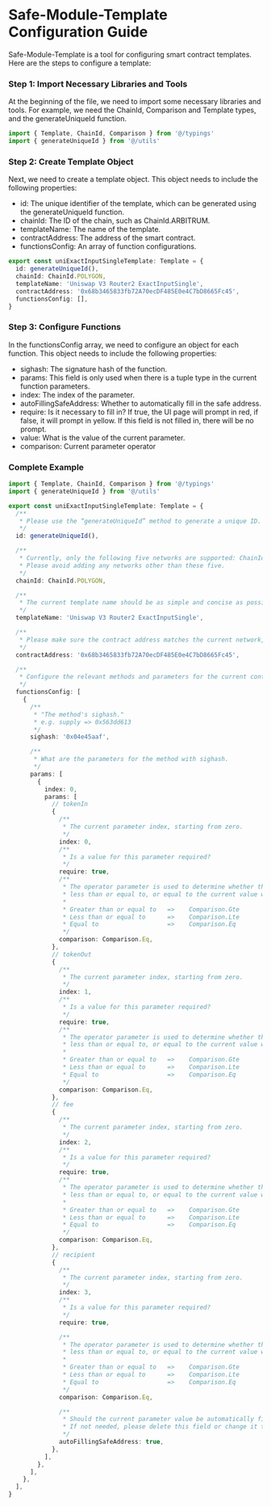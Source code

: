# Safe-Module-Template Configuration Guide

Safe-Module-Template is a tool for configuring smart contract templates. Here are the steps to configure a template:

### Step 1: Import Necessary Libraries and Tools
At the beginning of the file, we need to import some necessary libraries and tools. For example, we need the ChainId, Comparison and Template types, and the generateUniqueId function.

```ts
import { Template, ChainId, Comparison } from '@/typings'
import { generateUniqueId } from '@/utils'
```
### Step 2: Create Template Object
Next, we need to create a template object. This object needs to include the following properties:
- id: The unique identifier of the template, which can be generated using the generateUniqueId function.
- chainId: The ID of the chain, such as ChainId.ARBITRUM.
- templateName: The name of the template.
- contractAddress: The address of the smart contract.
- functionsConfig: An array of function configurations.

```ts
export const uniExactInputSingleTemplate: Template = {
  id: generateUniqueId(),
  chainId: ChainId.POLYGON,
  templateName: 'Uniswap V3 Router2 ExactInputSingle',
  contractAddress: '0x68b3465833fb72A70ecDF485E0e4C7bD8665Fc45',
  functionsConfig: [],
}
```
### Step 3: Configure Functions
In the functionsConfig array, we need to configure an object for each function. This object needs to include the following properties:

- sighash: The signature hash of the function.
- params: This field is only used when there is a tuple type in the current function parameters.
- index: The index of the parameter.
- autoFillingSafeAddress: Whether to automatically fill in the safe address.
- require: Is it necessary to fill in? If true, the UI page will prompt in red, if false, it will prompt in yellow. If this field is not filled in, there will be no prompt.
- value: What is the value of the current parameter.
- comparison: Current parameter operator
### Complete Example

```ts
import { Template, ChainId, Comparison } from '@/typings'
import { generateUniqueId } from '@/utils'

export const uniExactInputSingleTemplate: Template = {
  /**
   * Please use the “generateUniqueId” method to generate a unique ID.
   */
  id: generateUniqueId(),

  /**
   * Currently, only the following five networks are supported: ChainId.ARBITRUM, ChainId.ETHEREUM, ChainId.GOERLI, ChainId.POLYGON, ChainId.OPTIMISM.
   * Please avoid adding any networks other than these five.
   */
  chainId: ChainId.POLYGON,

  /**
   * The current template name should be as simple and concise as possible.
   */
  templateName: 'Uniswap V3 Router2 ExactInputSingle',

  /**
   * Please make sure the contract address matches the current network, as the contract address may differ between networks.
   */
  contractAddress: '0x68b3465833fb72A70ecDF485E0e4C7bD8665Fc45',

  /**
   * Configure the relevant methods and parameters for the current contract.
   */
  functionsConfig: [
    {
      /**
       * "The method's sighash."
       * e.g. supply => 0x563dd613
       */
      sighash: '0x04e45aaf',

      /**
       * What are the parameters for the method with sighash.
       */
      params: [
        {
          index: 0,
          params: [
            // tokenIn
            {
              /**
               * The current parameter index, starting from zero.
               */
              index: 0,
              /**
               * Is a value for this parameter required?
               */
              require: true,
              /**
               * The operator parameter is used to determine whether the permission should be greater than or equal to,
               * less than or equal to, or equal to the current value when checking permissions.
               *
               * Greater than or equal to   =>    Comparison.Gte
               * Less than or equal to      =>    Comparison.Lte
               * Equal to                   =>    Comparison.Eq
               */
              comparison: Comparison.Eq,
            },
            // tokenOut
            {
              /**
               * The current parameter index, starting from zero.
               */
              index: 1,
              /**
               * Is a value for this parameter required?
               */
              require: true,
              /**
               * The operator parameter is used to determine whether the permission should be greater than or equal to,
               * less than or equal to, or equal to the current value when checking permissions.
               *
               * Greater than or equal to   =>    Comparison.Gte
               * Less than or equal to      =>    Comparison.Lte
               * Equal to                   =>    Comparison.Eq
               */
              comparison: Comparison.Eq,
            },
            // fee
            {
              /**
               * The current parameter index, starting from zero.
               */
              index: 2,
              /**
               * Is a value for this parameter required?
               */
              require: true,
              /**
               * The operator parameter is used to determine whether the permission should be greater than or equal to,
               * less than or equal to, or equal to the current value when checking permissions.
               *
               * Greater than or equal to   =>    Comparison.Gte
               * Less than or equal to      =>    Comparison.Lte
               * Equal to                   =>    Comparison.Eq
               */
              comparison: Comparison.Eq,
            },
            // recipient
            {
              /**
               * The current parameter index, starting from zero.
               */
              index: 3,
              /**
               * Is a value for this parameter required?
               */
              require: true,

              /**
               * The operator parameter is used to determine whether the permission should be greater than or equal to,
               * less than or equal to, or equal to the current value when checking permissions.
               *
               * Greater than or equal to   =>    Comparison.Gte
               * Less than or equal to      =>    Comparison.Lte
               * Equal to                   =>    Comparison.Eq
               */
              comparison: Comparison.Eq,

              /**
               * Should the current parameter value be automatically filled with the safe address.
               * If not needed, please delete this field or change it to  `false`
               */
              autoFillingSafeAddress: true,
            },
          ],
        },
      ],
    },
  ],
}
```
